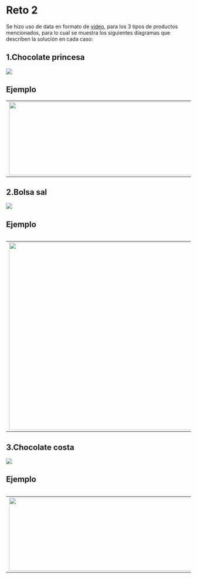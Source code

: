 # Reto 2
Se hizo uso de data en formato de <a href="https://github.com/renzoguerrero17/Detection-and-recognition-of-text-for-expiration-and-production-dates-on-product-packaging-/tree/master/Reto02/Data/videos">video</a>, para los 3 tipos de productos mencionados,
para lo cual se muestra los siguientes diagramas que describen la solución en cada caso:

<h2>1.Chocolate princesa</h2>
<img src="https://github.com/renzoguerrero17/Detection-and-recognition-of-text-for-expiration-and-production-dates-on-product-packaging-/blob/master/Reto02/assets/bloques-princesa.JPG" align="center">
<h2>Ejemplo</h2>

<table width="100%" border="0" cellpadding="2">
    <tr>
        <td>
            <img src="https://github.com/renzoguerrero17/Detection-and-recognition-of-text-for-expiration-and-production-dates-on-product-packaging-/blob/master/Reto02/assets/princesa.jpg" width="800px" height="200px"/>
        </td>
        <td>
            <img src="https://github.com/renzoguerrero17/Detection-and-recognition-of-text-for-expiration-and-production-dates-on-product-packaging-/blob/master/Reto02/assets/princesa-ocr.jpg" width="800px" height="200px"/>
        </td>
    </tr>
<table>

<h2>2.Bolsa sal</h2>
<img src="https://github.com/renzoguerrero17/Detection-and-recognition-of-text-for-expiration-and-production-dates-on-product-packaging-/blob/master/Reto02/assets/bloques-sal.JPG" align="center">
<h2>Ejemplo</h2>
<table width="100%" border="0" cellpadding="2">
    <tr>
        <td>
            <img src="https://github.com/renzoguerrero17/Detection-and-recognition-of-text-for-expiration-and-production-dates-on-product-packaging-/blob/master/Reto02/assets/sal.jpg" width="640px" height="512px"/>
        </td>
        <td>
            <img src="https://github.com/renzoguerrero17/Detection-and-recognition-of-text-for-expiration-and-production-dates-on-product-packaging-/blob/master/Reto02/assets/sal-ocr.jpg" width="357px" height="152px"/>
        </td>
    </tr>
<table>

<h2>3.Chocolate costa</h2>
<img src="https://github.com/renzoguerrero17/Detection-and-recognition-of-text-for-expiration-and-production-dates-on-product-packaging-/blob/master/Reto02/assets/bloques-costa.JPG" align="center">
<h2>Ejemplo</h2>
<table width="100%" border="0" cellpadding="2">
    <tr>
        <td>
            <img src="https://github.com/renzoguerrero17/Detection-and-recognition-of-text-for-expiration-and-production-dates-on-product-packaging-/blob/master/Reto02/assets/MSER6.png" width="800px" height="200px"/>
        </td>
        <td>
            <img src="https://github.com/renzoguerrero17/Detection-and-recognition-of-text-for-expiration-and-production-dates-on-product-packaging-/blob/master/Reto02/assets/ROI6.png" width="800px" height="200px"/>
        </td>
    </tr>
<table>

